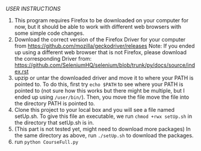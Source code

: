 *USER INSTRUCTIONS*

1. This program requires Firefox to be downloaded on your computer for now, but it should be able to work with different web browsers with some simple code changes.
2. Download the correct version of the Firefox Driver for your computer from https://github.com/mozilla/geckodriver/releases
Note: If you ended up using a different web browser that is not Firefox, please download the corresponding Driver from: https://github.com/SeleniumHQ/selenium/blob/trunk/py/docs/source/index.rst
3. upzip or untar the downloaded driver and move it to where your PATH is pointed to.
To do this, first try ``echo $PATH`` to see where your PATH is pointed to (not sure how this works but there might be multiple, but I ended up using ``/user/bin/``).  Then, you move the file move the file into the directory PATH is pointed to.
4. Clone this project to your local box and you will see a file named setUp.sh. To give this file an executable, we run ``chmod +rwx setUp.sh`` in the directory that setUp.sh is in.
5. (This part is not tested yet, might need to download more packages) In the same directory as above,  run ``./setUp.sh`` to download the packages.
6. run ``python CourseFull.py``
